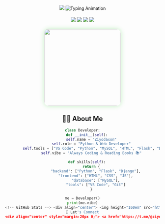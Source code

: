 <div align="center">

<!-- Ultra Premium Banner -->
<img src="https://capsule-render.vercel.app/api?type=waving&height=280&text=⚡%20Assalamu%20Alaykum!%20Welcome%20to%20My%20GitHub!%20⚡&desc=Python%20|%20Coding%20|%20Reading%20Books&descAlignY=65&fontColor=ffffff&fontSize=32&fontAlignY=32&animation=fadeIn&fontAlign=50&color=gradient&gradient=32CD32,98FB98,7CFC00,ADFF2F&stroke=ffffff&strokeWidth=2" />

<!-- Typing Animation -->
<img src="https://readme-typing-svg.herokuapp.com?font=JetBrains+Mono&weight=700&size=22&duration=2000&pause=800&color=32CD32&center=true&vCenter=true&width=750&lines=💻+Python+%7C+VS+Code+%7C+MySQL+%7C+HTML;🔥+Flask+%26+Django+Developer;📚+Love+Reading+%26+Coding;⚡+Always+Learning+New+Things" alt="Typing Animation" />

<!-- Status Badges -->
<div style="margin: 20px 0;">
<img src="https://img.shields.io/badge/📍_Andijan,_UZ-32CD32?style=for-the-badge&logo=home&logoColor=white&labelColor=98FB98" />
<img src="https://img.shields.io/badge/💻_Python_Developer-7CFC00?style=for-the-badge&logo=python&logoColor=white&labelColor=ADFF2F" />
<img src="https://img.shields.io/badge/🛠️_Backend_Dev-32CD32?style=for-the-badge&logo=server&logoColor=white&labelColor=98FB98" />
<img src="https://img.shields.io/badge/🌱_Learning_Always-ADFF2F?style=for-the-badge&logo=lightbulb&logoColor=white&labelColor=7CFC00" />
</div>

<!-- Cool GIF -->
<img src="https://media.giphy.com/media/qgQUggAC3Pfv687qPC/giphy.gif" width="250" style="border-radius:15px; box-shadow:0 0 15px rgba(50,205,50,0.3);" />

<!-- About Me -->
## 👨‍💻 About Me
```python
class Developer:
    def __init__(self):
        self.name = "Ziyodaxon"
        self.role = "Python & Web Developer"
        self.tools = ["VS Code", "Python", "MySQL", "HTML", "Flask", "Django"]
        self.vibe = "Always Coding & Reading Books 📚"

    def skills(self):
        return {
            "backend": ["Python", "Flask", "Django"],
            "frontend": ["HTML", "CSS", "JS"],
            "database": ["MySQL"],
            "tools": ["VS Code", "Git"]
        }

me = Developer()
print(me.vibe)
<!-- GitHub Stats --> <div align="center"> <img height="160em" src="https://github-readme-stats.vercel.app/api?username=ziyodaxon1309&show_icons=true&theme=react&hide_border=true&border_radius=15&bg_color=ADFF2F&title_color=32CD32&icon_color=32CD32"/> <img height="160em" src="https://github-readme-stats.vercel.app/api/top-langs/?username=ziyodaxon1309&layout=compact&theme=react&hide_border=true&bg_color=ADFF2F&title_color=32CD32&text_color=32CD32&border_radius=15"/> </div> <!-- Streak --> <div align="center" style="margin:15px 0;"> <img src="https://github-readme-streak-stats.herokuapp.com/?user=ziyodaxon1309&theme=react&hide_border=true&background=ADFF2F&stroke=32CD32&ring=98FB98&fire=7CFC00&currStreakLabel=32CD32&sideLabels=32CD32&currStreakNum=32CD32&border_radius=15" /> </div> <!-- Activity Graph --> <div align="center"> <img src="https://github-readme-activity-graph.vercel.app/graph?username=ziyodaxon1309&theme=react-dark&bg_color=ADFF2F&color=32CD32&line=98FB98&point=7CFC00&area=true&hide_border=true" width="95%"/> </div> <!-- Connect -->
🤝 Let's Connect
<div align="center" style="margin:20px 0;"> <a href="https://t.me/@ziyodaxon1309"> <img src="https://img.shields.io/badge/💬_Telegram-32CD32?style=for-the-badge&logo=telegram&logoColor=white&labelColor=98FB98" /> </a> <a href="mailto:ziyodaxon1309@gmail.com"> <img src="https://img.shields.io/badge/📧_Email-7CFC00?style=for-the-badge&logo=gmail&logoColor=white&labelColor=ADFF2F" /> </a> <a href="https://github.com/ziyodaxon1309"> <img src="https://img.shields.io/badge/🐙_GitHub-32CD32?style=for-the-badge&logo=github&logoColor=white&labelColor=98FB98" /> </a> </div> <!-- Footer --> <div align="center"> <img src="https://capsule-render.vercel.app/api?type=waving&color=gradient&gradient=32CD32,98FB98,7CFC00,ADFF2F&height=120&section=footer&animation=fadeIn" /> <sub>⚡ Built with 💻, ☕ and passion by <strong>Ziyodaxon</strong> | 2025 ⚡</sub> </div> ```
